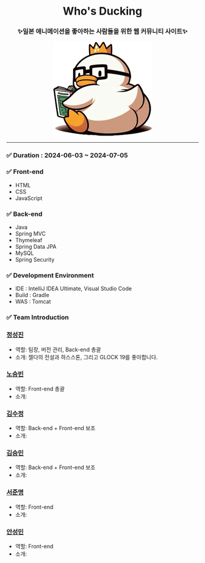 <div align="center">
  <h1>Who's Ducking</h1>
  <h3>✨일본 애니메이션을 좋아하는 사람들을 위한 웹 커뮤니티 사이트✨</h3>
  <img src="src/main/webapp/images/readme/read_me_duck.PNG" alt="logo">
</div>

---

### ✅ Duration : 2024-06-03 ~ 2024-07-05

### ✅ Front-end
- HTML
- CSS
- JavaScript

### ✅ Back-end
- Java
- Spring MVC
- Thymeleaf
- Spring Data JPA
- MySQL
- Spring Security

### ✅ Development Environment
- IDE : IntelliJ IDEA Ultimate, Visual Studio Code
- Build : Gradle
- WAS : Tomcat

### ✅ Team Introduction

### **[정성진](https://github.com/jngsngjn)**
- 역할: 팀장, 버전 관리, Back-end 총괄
- 소개: 젤다의 전설과 하스스톤, 그리고 GLOCK 19를 좋아합니다.

### **[노승빈](https://github.com/SeungBeenNoh)**
- 역할: Front-end 총괄
- 소개: 

### **[김수정](https://github.com/Kimsu10)**
- 역할: Back-end + Front-end 보조
- 소개: 

### **[김승민](https://github.com/Booreung)**
- 역할: Back-end + Front-end 보조
- 소개: 

### **[서준명](https://github.com/astroboy5)**
- 역할: Front-end
- 소개: 

### **[안성민](https://github.com/Anseongmin5739)**
- 역할: Front-end
- 소개: 